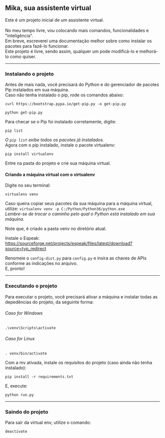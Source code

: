 ## Mika, sua assistente virtual

Este é um projeto inicial de um assistente virtual.<br><br>
No meu tempo livre, vou colocando mais comandos, funcionalidades e "inteligência".<br>
Em breve, escreverei uma documentação melhor sobre como instalar os pacotes para fazê-lo funcionar.<br>
Este projeto é livre, sendo assim, qualquer um pode modificá-lo e melhorá-lo como quiser.


---------------------------------
### Instalando o projeto

Antes de mais nada, você precisará do Python e do gerenciador de pacotes Pip instalados em sua máquina.<br>
Caso não tenha instalado o pip, rode os comandos abaixo:

```
curl https://bootstrap.pypa.io/get-pip.py -o get-pip.py

python get-pip.py
```

Para checar se o Pip foi instalado corretamente, digite:
```
pip list
```

_O `pip list` exibe todos os pacotes já instalados._<br>
Agora com o pip instalado, instale o pacote virtualenv:
```
pip install virtualenv
```

Entre na pasta do projeto e crie sua máquina virtual.

#### Criando a máquina virtual com o virtualenv
Digite no seu terminal:
```
virtualenv venv
```
Caso queira copiar seus pacotes da sua máquina para a máquina virtual, utilize: 
`virtualenv venv -p C:/Python/Python36/python.exe`<br>
_Lembre-se de trocar o caminho pelo qual o Python está instalado em sua máquina._

Note que, é criado a pasta venv no diretório atual.

Instale o Espeak:<br>
https://sourceforge.net/projects/espeak/files/latest/download?source=typ_redirect

Renomeie o `config-dist.py` para `config.py` e insira as chaves de APIs conforme as indicações no arquivo.<br>
E, pronto!

---------------------------------
### Executando o projeto

Para executar o projeto, você precisará ativar a máquina e instalar todas as depedências do projeto, da seguinte forma:

###### Caso for Windows
```
.\venv\Scripts\activate
```

###### Caso for Linux
```
. venv/bin/activate
```

Com a mv ativada, instale os requisitos do projeto (caso ainda não tenha instalado):
```
pip install -r requirements.txt
```

E, execute:
```
python run.py
```

---------------------------------
### Saindo do projeto
Para sair da virtual env, utilize o comando:
```
deactivate
```
